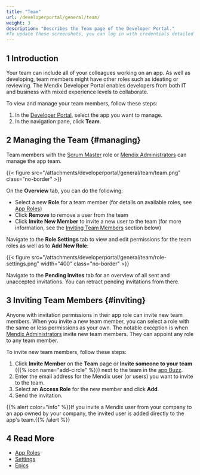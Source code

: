 ```yaml
---
title: "Team"
url: /developerportal/general/team/
weight: 3
description: "Describes the Team page of the Developer Portal."
#To update these screenshots, you can log in with credentials detailed in How to Update Screenshots Using Team Apps.
---
```


## 1 Introduction

Your team can include all of your colleagues working on an app. As well as developing, team members might have other roles such as ideating or reviewing. The Mendix Developer Portal enables developers from both IT and business with mixed experience levels to collaborate.

To view and manage your team members, follow these steps:

1. In the [Developer Portal](https://sprintr.home.mendix.com), select the app you want to manage.
2. In the navigation pane, click **Team**.

## 2 Managing the Team {#managing}

Team members with the [Scrum Master](/developerportal/general/app-roles/#team-roles) role or [Mendix Administrators](/control-center/company-settings/#3-mendix-admins) can manage the app team.

{{< figure src="/attachments/developerportal/general/team/team.png" class="no-border" >}}

On the **Overview** tab, you can do the following:

* Select a new **Role** for a team member (for details on available roles, see [App Roles](/developerportal/general/app-roles/))
* Click **Remove** to remove a user from the team
* Click **Invite New Member** to invite a new user to the team (for more information, see the [Inviting Team Members](#inviting) section below)

Navigate to the **Role Settings** tab to view and edit permissions for the team roles as well as to **Add New Role**:

{{< figure src="/attachments/developerportal/general/team/role-settings.png"   width="400"  class="no-border" >}}

Navigate to the **Pending Invites** tab for an overview of all sent and unaccepted invitations. You can retract pending invitations from there.

## 3 Inviting Team Members {#inviting}

Anyone with invitation permissions in their app role can invite new team members. When you invite a new team member, you can select a role with the same or less permissions as your own. The notable exception is when [Mendix Administrators](/control-center/company-settings/#3-mendix-admins) invite new team members. They can appoint any role to any team member.

To invite new team members, follow these steps:

1. Click **Invite Member** on the **Team** page or **Invite someone to your team** ({{% icon name="add-circle" %}}) next to the team in the [app Buzz](/developerportal/general/buzz/).
2. Enter the email address for the Mendix user (or users) you want to invite to the team.
3. Select an **Access Role** for the new member and click **Add**.
4. Send the invitation.

{{% alert color="info" %}}If you invite a Mendix user from your company to an app owned by your company, the invited user is added directly to the app's team.{{% /alert %}}

## 4 Read More

* [App Roles](/developerportal/general/app-roles/)
* [Settings](/developerportal/settings/)
* [Epics](/developerportal/project-management/epics/)
